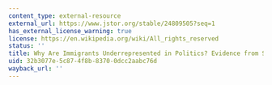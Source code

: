 ```yaml
---
content_type: external-resource
external_url: https://www.jstor.org/stable/24809505?seq=1
has_external_license_warning: true
license: https://en.wikipedia.org/wiki/All_rights_reserved
status: ''
title: Why Are Immigrants Underrepresented in Politics? Evidence from Sweden
uid: 32b3077e-5c87-4f8b-8370-0dcc2aabc76d
wayback_url: ''
---
```

